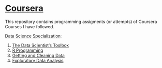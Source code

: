 [Coursera](https://www.coursera.org/)
==========

This repository contains programming assigments (or attempts) of Coursera Courses I have followed.

[Data Science Specialization](https://www.coursera.org/specializations/jhu-data-science):

1. [The Data Scientist’s Toolbox](https://github.com/jletteboer/Coursera/tree/master/The%20Data%20Scientists%20Toolbox)
2. [R Programming](https://github.com/jletteboer/Coursera/tree/master/R%20Programming)
3. [Getting and Cleaning Data](https://github.com/jletteboer/Coursera/tree/master/Getting%20and%20Cleaning%20Data)
4. [Exploratory Data Analysis](https://github.com/jletteboer/Coursera/tree/master/Exploratory%20Data%20Analysis)
